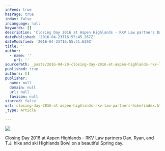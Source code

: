 ```yaml
---
inFeed: true
hasPage: true
inNav: false
inLanguage: null
keywords: []
description: 'Closing Day 2016 at Aspen Highlands - RKV Law partners Dan, Ryan, and T.J. hike and ski Highlands Bowl on a beautiful Spring day.'
datePublished: '2016-04-23T16:55:45.267Z'
dateModified: '2016-04-23T16:55:41.639Z'
title: ''
author:
  - name: ''
    url: ''
sourcePath: _posts/2016-04-20-closing-day-2016-at-aspen-highlands-rkv-law-partners-hike.md
published: true
authors: []
publisher:
  name: null
  domain: null
  url: null
  favicon: null
starred: false
url: closing-day-2016-at-aspen-highlands-rkv-law-partners-hike/index.html
_type: Article

---
```

![](https://the-grid-user-content.s3-us-west-2.amazonaws.com/87be1497-345c-4f9a-b867-8f87a9b5b641.jpg)

Closing Day 2016 at Aspen Highlands - RKV Law partners Dan, Ryan, and T.J. hike and ski Highlands Bowl on a beautiful Spring day.